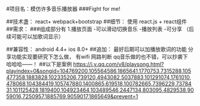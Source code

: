 #项目名：模仿许多音乐播放器
	###Fight for me!

##技术盏：
	react+ webpack+bootstrap
##细节：
			使用 react.js + react组件		
##需求：
###组成部分有
	1.播放页面
		-可以滑动切换音乐
		-播放列表
		-可分享
	（后续可能可以加歌词显示）

##兼容性：
android 4.4+
ios 8.0+
##追加：
	最好后期可以加播放歌词的功能
	分享功能实现要研究下怎么做，
	有wifi 网路判断
qq音乐做的也不错，可以抄袭下 哈哈哈——！
##以下是案例
https://i.y.qq.com/v8/playsong.html?playindex=0&songid=104769200,105564586,1865641,1770753,7315288,105477358,1883828,102335206,739120,4943082,5037883,101291074,1761010,478068,104384419,105747880,1400865,619518,100782665,7396229,7378431,101125428,1819400,104923464,103489546,2447134,803095,4829538,9059016,7250957,1885769,9059017,1865649&prevent=1
